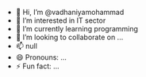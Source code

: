 - 👋 Hi, I’m @vadhaniyamohammad
- 👀 I’m interested in IT sector
- 🌱 I’m currently learning programming
- 💞️ I’m looking to collaborate on ...
- 📫 null
- 😄 Pronouns: ...
- ⚡ Fun fact: ...

<!---
vadhaniyamohammad/vadhaniyamohammad is a ✨ special ✨ repository because its `README.md` (this file) appears on your GitHub profile.
You can click the Preview link to take a look at your changes.
--->

